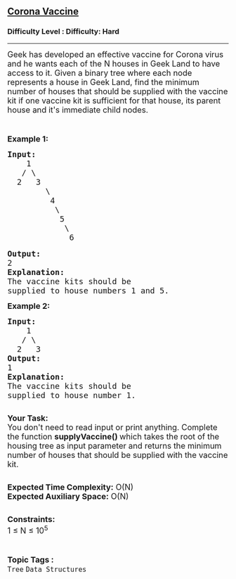 <h2><a href="https://www.geeksforgeeks.org/problems/corona-vaccine--141631/1?page=1&difficulty=Hard&status=unsolved&sortBy=submissions">Corona Vaccine</a></h2><h3>Difficulty Level : Difficulty: Hard</h3><hr><div class="problems_problem_content__Xm_eO"><p><span style="font-size:18px">Geek has developed an effective vaccine for Corona virus and he wants each of the N houses in Geek Land to have access to it. Given a binary tree where each node represents a house in Geek Land, find the minimum number of houses that should be supplied with the vaccine kit if one vaccine kit is sufficient for that house, its parent house and it's immediate child nodes. &nbsp;</span></p>

<p>&nbsp;</p>

<p><strong><span style="font-size:18px">Example 1:</span></strong></p>

<pre><span style="font-size:18px"><strong>Input:</strong>
    1
   / \
  2   3 
        \
         4
          \
           5
            \
             6</span>

<span style="font-size:18px"><strong>Output:</strong>
2
<strong>Explanation:</strong>
The vaccine kits should be 
supplied to house numbers 1 and 5. </span>
</pre>

<p><span style="font-size:18px"><strong>Example 2:</strong></span></p>

<pre><span style="font-size:18px"><strong>Input:</strong>
    1
   / \
  2   3 </span>
<span style="font-size:18px"><strong>Output:</strong>
1
<strong>Explanation:</strong>
The vaccine kits should be 
supplied to house number 1.</span></pre>

<p><br>
<span style="font-size:18px"><strong>Your Task:</strong><br>
You don't need to read input or print anything. Complete the function <strong>supplyVaccine() </strong>which takes the root of the housing tree as input parameter and returns the minimum number of houses that should be supplied with the vaccine kit.</span></p>

<p><br>
<span style="font-size:18px"><strong>Expected Time Complexity:</strong> O(N)<br>
<strong>Expected Auxiliary Space:</strong> O(N)</span></p>

<p><br>
<span style="font-size:18px"><strong>Constraints:</strong><br>
1 ≤ N ≤ 10<sup>5</sup></span></p>
</div><br><p><span style=font-size:18px><strong>Topic Tags : </strong><br><code>Tree</code>&nbsp;<code>Data Structures</code>&nbsp;